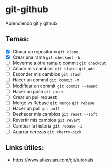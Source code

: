# git-github

Aprendiendo git y github

## Temas:

- [x] Clonar un repositorio `git clone`
- [x] Crear una rama `git checkout -b`
- [ ] Moverme a otra rama o commit `git checkout`
- [ ] Añadir mis cambios `git status` `git add`
- [ ] Esconder mis cambios `git stash`
- [ ] Hacer un commit `git commit -m`
- [ ] Modificar un commit `git commit --amend`
- [ ] Hacer un push `git push`
- [ ] Crear un pull request
- [ ] Merge vs Rebase `git merge` `git rebase`
- [ ] Hacer un pull `git pull`
- [ ] Deshacer mis cambios `git reset --soft`
- [ ] Revertir mis cambios `git revert`
- [ ] Cambiar la historia `git rebase -i`
- [ ] Agarrar cerezas `git cherry-pick`

## Links útiles:

- https://www.atlassian.com/git/tutorials
